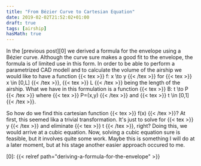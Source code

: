 ```yaml
---
title: "From Bézier Curve to Cartesian Equation"
date: 2019-02-02T21:52:02+01:00
draft: true
tags: [airship]
hasMath: true
---
```


In the [previous post][0] we derived a formula for the envelope using a Bézier
curve. Although the curve sure makes a good fit to the envelope, the formula is
of limited use in this form. In order to be able to perform a parametrized CAD
modell and to calculate the volume of the airship we would like to have a
function 
{{< tex >}} f: x \to y {{< /tex >}} for
{{< tex >}} x \in [0,L] {{< /tex >}}, 
{{< tex >}} L {{< /tex >}} being the length of the airship.
What we have in this formulation is a function 
{{< tex >}} B: t \to P {{< /tex >}} where 
{{< tex >}} P=(x,y) {{< /tex >}} and
{{< tex >}} t \in [0,1] {{< /tex >}}.

So how do we find this cartesian function {{< tex >}} f(x) {{< /tex >}}?
At first, this seemed lika a trivial transformation. It's just to solve for
{{< tex >}} y {{< /tex >}} and eliminate {{< tex >}} t {{< /tex >}}, right?
Doing this, we would arrive at a cubic equation. Now, solving a cubic equation
sure is feasible, but it involves quite some work. Maybe this is something I 
will do at a later moment, but at his stage another easier approach occured
to me.



[0]: {{< relref path="deriving-a-formula-for-the-envelope" >}}
